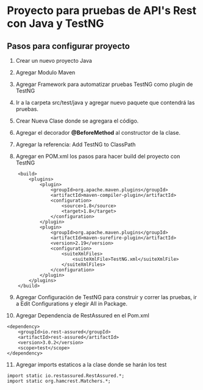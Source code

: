 # Proyecto para pruebas de API's Rest con Java y TestNG
## Pasos para configurar proyecto

1. Crear un nuevo proyecto Java
2. Agregar Modulo Maven

3. Agregar Framework para automatizar pruebas TestNG como plugin de TestNG

4. Ir a la carpeta src/test/java y agregar nuevo paquete que contendrá las pruebas.

5. Crear Nueva Clase donde se agregara el código.

6. Agregar el decorador **@BeforeMethod** al constructor de la clase. 
7. Agregar la referencia: Add TestNG to ClassPath


8. Agregar en POM.xml los pasos para hacer build del proyecto con TestNG
```
    <build>
        <plugins>
            <plugin>
                <groupId>org.apache.maven.plugins</groupId>
                <artifactId>maven-compiler-plugin</artifactId>
                <configuration>
                    <source>1.8</source>
                    <target>1.8</target>
                </configuration>
            </plugin>
            <plugin>
                <groupId>org.apache.maven.plugins</groupId>
                <artifactId>maven-surefire-plugin</artifactId>
                <version>2.19</version>
                <configuration>
                    <suiteXmlFiles>
                        <suiteXmlFile>TestNG.xml</suiteXmlFile>
                    </suiteXmlFiles>
                </configuration>
            </plugin>
        </plugins>
    </build>
```

9. Agregar Configuración de TestNG para construir y correr las pruebas, ir a Edit Configurations y elegir All in Package.

10. Agregar Dependencia de RestAssured en el Pom.xml
```
<dependency>
    <groupId>io.rest-assured</groupId>
    <artifactId>rest-assured</artifactId>
    <version>3.0.2</version>
    <scope>test</scope>
</dependency>
```

11. Agregar imports estaticos a la clase donde se harán los test
```
import static io.restassured.RestAssured.*;
import static org.hamcrest.Matchers.*;
```
